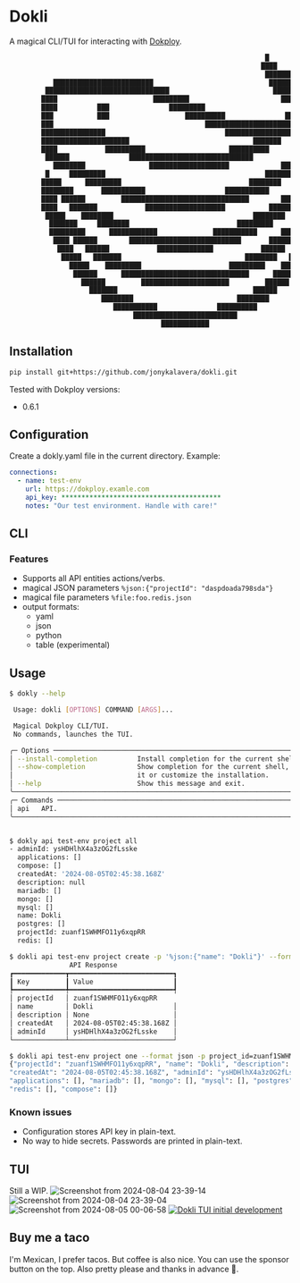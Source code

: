 # Dokli

A magical CLI/TUI for interacting with [Dokploy](https://github.com/Dokploy/dokploy).
```txt
                                                                █
                                                               ████
                                                                ███████            █
           █████████████████████████                             ████████   ████████
         ███████████████████████████████                          ██████████████████
        ████                        █████████                       ██████████████
        ████          ███               █████████                      ████
        ███           ███                   ██████████               █████
        ███                                      ████████████████████████
        ████████████████                              █████████████████
        ██████████████████████                               ███████
        ████            ██████████                     ██████████          ██████
         ██████               ███████████████████████████████          ████████
           ████████                ████████████████████             ████████
         █     █████████                                        ████████     ███
        █████      █████████                                ████████      ██████
        ████████       ███████████                    ███████████      █████████
        ████ ██████         ████████████████████████████████        ███████ ████
        ████   ███████            ████████████████████           ███████    ████
         █████    ████████                                   ████████    ██████
          ███████     ████████                           █████████     ███████
          █████████      ████████████              ███████████      ██████████
           ████ ██████        ████████████████████████████       ███████ ████
            ████   ██████            ██████████████            ██████   ████
             █████   ███████                               ████████   █████
               █████    █████████                      █████████    █████
                ██████      ████████████████████████████████      ██████
                  ██████         ██████████████████████         ██████
                    ███████                                  ██████
                       ████████                          ████████
                          ███████████               ██████████
                               ██████████████████████████
                                      ████████████
```



## Installation

```bash
pip install git+https://github.com/jonykalavera/dokli.git
```

Tested with Dokploy versions:

- 0.6.1

## Configuration

Create a dokly.yaml file in the current directory. Example:

```yaml
connections:
  - name: test-env
    url: https://dokploy.examle.com
    api_key: ****************************************
    notes: "Our test environment. Handle with care!"
```

## CLI

### Features

- Supports all API entities actions/verbs.
- magical JSON parameters `%json:{"projectId": "daspdoada798sda"}`
- magical file parameters `%file:foo.redis.json`
- output formats:
  - yaml
  - json
  - python
  - table (experimental)

## Usage

```bash
$ dokly --help

 Usage: dokli [OPTIONS] COMMAND [ARGS]...

 Magical Dokploy CLI/TUI.
 No commands, launches the TUI.

╭─ Options ────────────────────────────────────────────────────────────────────╮
│ --install-completion          Install completion for the current shell.      │
│ --show-completion             Show completion for the current shell, to copy │
│                               it or customize the installation.              │
│ --help                        Show this message and exit.                    │
╰──────────────────────────────────────────────────────────────────────────────╯
╭─ Commands ───────────────────────────────────────────────────────────────────╮
│ api   API.                                                                   │
╰──────────────────────────────────────────────────────────────────────────────╯


$ dokly api test-env project all
- adminId: ysHDHlhX4a3zOG2fLsske
  applications: []
  compose: []
  createdAt: '2024-08-05T02:45:38.168Z'
  description: null
  mariadb: []
  mongo: []
  mysql: []
  name: Dokli
  postgres: []
  projectId: zuanf1SWHMFO11y6xqpRR
  redis: []

$ dokli api test-env project create -p '%json:{"name": "Dokli"}' --format table
               API Response
┏━━━━━━━━━━━━━┳━━━━━━━━━━━━━━━━━━━━━━━━━━┓
┃ Key         ┃ Value                    ┃
┡━━━━━━━━━━━━━╇━━━━━━━━━━━━━━━━━━━━━━━━━━┩
│ projectId   │ zuanf1SWHMFO11y6xqpRR
│ name        │ Dokli                    │
│ description │ None                     │
│ createdAt   │ 2024-08-05T02:45:38.168Z │
│ adminId     │ ysHDHlhX4a3zOG2fLsske    │
└─────────────┴──────────────────────────┘

$ dokli api test-env project one --format json -p project_id=zuanf1SWHMFO11y6xqpRR
{"projectId": "zuanf1SWHMFO11y6xqpRR", "name": "Dokli", "description": null,
"createdAt": "2024-08-05T02:45:38.168Z", "adminId": "ysHDHlhX4a3zOG2fLsske",
"applications": [], "mariadb": [], "mongo": [], "mysql": [], "postgres": [],
"redis": [], "compose": []}
```

### Known issues

- Configuration stores API key in plain-text.
- No way to hide secrets. Passwords are printed in plain-text.

## TUI

Still a WIP.
![Screenshot from 2024-08-04 23-39-14](https://github.com/user-attachments/assets/9943d053-f3a6-40dd-90b7-07502fb81925)
![Screenshot from 2024-08-04 23-39-04](https://github.com/user-attachments/assets/acce2413-7b48-472d-899a-71d469b6113d)
![Screenshot from 2024-08-05 00-06-58](https://github.com/user-attachments/assets/17fefe01-e072-4c18-8cc1-159de9e94adc)
[![Dokli TUI initial development](http://img.youtube.com/vi/IAnHfFV9_jU/0.jpg)](http://www.youtube.com/watch?v=IAnHfFV9_jU "Dokli TUI initial development")

## Buy me a taco

I'm Mexican, I prefer tacos. But coffee is also nice. You can use the sponsor button on the top. Also pretty please and thanks in advance 🥺.



